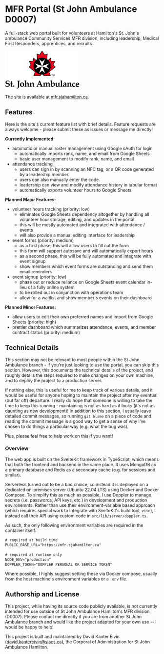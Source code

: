 # MFR Portal (St John Ambulance D0007)
A full-stack web portal built for volunteers at Hamilton's St. John's ambulance Community Services MFR division, including leadership, Medical First Responders, apprentices, and recruits.

![St John Ambulance Logo](static/logo-full.svg)  

The site is available at [mfr.sjahamilton.ca](https://mfr.sjahamilton.ca).

## Features
Here is the site's current feature list with brief details.
Feature requests are always welcome - please submit these as issues or message me directly!

__Currently Implemented:__
- automatic or manual roster management using Google oAuth for login
    - automatically imports rank, name, and email from Google Sheets
    - basic user management to modify rank, name, and email
- attendance tracking
    - users can sign in by scanning an NFC tag, or a QR code generated by a leadership member.
    - users can also manually enter the code.
    - leadership can view and modify attendance history in tabular format
    - automatically exports volunteer hours to Google Sheets

__Planned Major Features:__

- volunteer hours tracking (priority: low)
    - eliminates Google Sheets dependency altogether by handling all volunteer hour storage,
    editing, and updates in the portal
    - this will be mostly automated and integrated with attendance / events
    - will also provide a manual editing interface for leadership
- event forms (priority: medium)
    - as a first phase, this will allow users to fill out the form
    - this form will support autosave and will automatically export hours
    - as a second phase, this will be fully automated and integrate with event signup
    - show members which event forms are outstanding and send them email reminders
- event signup (priority: low)
    - phase out or reduce reliance on Google Sheets event calendar in-lieu of a fully online system
    - to be rolled out in conjunction with operations team
    - allow for a waitlist and show member's events on their dashboard


__Planned Minor Features:__
- allow users to edit their own preferred names and import from Google Sheets (priority: high)
- prettier dashboard which summarizes attendance, events, and member contract status (priority: medium)


## Technical Details
This section may not be relevant to most people within the St John Ambulance branch - if 
you're just looking to use the portal, you can skip this section.
However, this documents the technical details of the project,
and roughly details the steps required to make changes on your own machine,
and to deploy the project to a production server.

If nothing else, this is useful for me to keep track of various details,
and it would be useful for anyone hoping to maintain the project after my eventual (but far off) departure.
I really do hope that someone is willing to take the time to keep this running - maintaining is not as hard as it looks (it's not as daunting as new development)!
In addition to this section, I usually leave detailed commit messages,
so running `git blame` on a piece of code and reading the commit message is a good way to get a sense of why I've chosen to do things a particular way (e.g. what the bug was).

Plus, please feel free to help work on this if you want!

### Overview
The web app is built on the SvelteKit framework in TypeScript,
which means that both the frontend and backend in the same place.
It uses MongoDB as a primary database and Redis as a secondary cache (e.g. for sessions and similar).

Serverless turned out to be a bad choice,
so instead it is deployed on a dedicated on-premises server (Ubuntu 22.04 LTS)
using Docker and Docker Compose.
To simplify this as much as possible,
I use Doppler to manage secrets (i.e. passwords, API keys, etc.)
in development and production environemnts.
Rather than use their environment-variable based approach
(which requires special work to integrate with SvelteKit's build tool, `vite`),
I instead call their API using custom code in `src/lib/server/doppler.ts`.

As such, the only following environment variables are required in the container itself:
```env
# required at build time
PUBLIC_BASE_URL="https://mfr.sjahamilton.ca"

# required at runtime only
NODE_ENV="production"
DOPPLER_TOKEN="DOPPLER PERSONAL OR SERVICE TOKEN"
```
Where possible, I highly suggest setting these via Docker compose,
usually from the host machine's environment variables or a `.env` file.

## Authorship and License
This project, while having its source code publicly available,
is not currently intended for use outside of St John Ambulance Hamilton's MFR division (D0007).
Please contact me directly if you are from another St John Ambulance branch and would like
the project adapted for your own use -- I would be happy to help!

This project is built and maintained by David Kanter Eivin ([david.kantereivin@sjacs.ca](mailto:david.kantereivin@sjacs.ca)), the Corporal of Administration for St John Ambulance Hamilton.